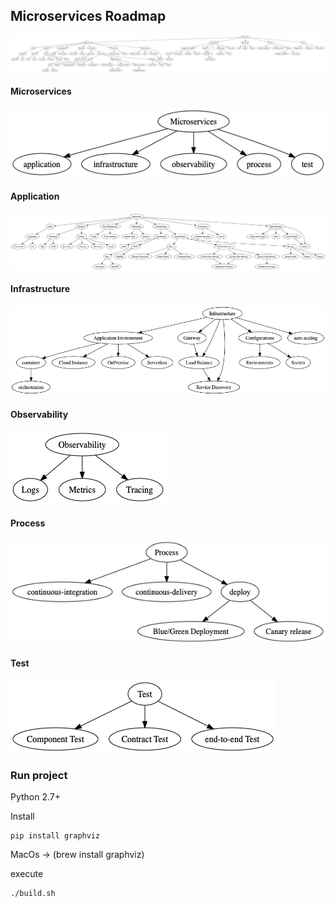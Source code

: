 Microservices Roadmap
-----------

![alt tag](https://github.com/emmanuelneri/microservices-roadmap/blob/master/images/roadmap.gv.png?style=centerme)

#### Microservices

![alt tag](https://github.com/emmanuelneri/microservices-roadmap/blob/master/images/microservices-roadmap.gv.png?style=centerme)

#### Application

![alt tag](https://github.com/emmanuelneri/microservices-roadmap/blob/master/images/microservices-application-roadmap.gv.png?style=centerme)

#### Infrastructure

![alt tag](https://github.com/emmanuelneri/microservices-roadmap/blob/master/images/microservices-infrastructure-roadmap.gv.png?style=centerme)


#### Observability

![alt tag](https://github.com/emmanuelneri/microservices-roadmap/blob/master/images/microservices-observability-roadmap.gv.png?style=centerme)

#### Process

![alt tag](https://github.com/emmanuelneri/microservices-roadmap/blob/master/images/microservices-process-roadmap.gv.png?style=centerme)

#### Test

![alt tag](https://github.com/emmanuelneri/microservices-roadmap/blob/master/images/microservices-test-roadmap.gv.png?style=centerme)

### Run project
Python 2.7+

Install
```
pip install graphviz
```

MacOs -> (brew install graphviz)

execute
```
./build.sh
```